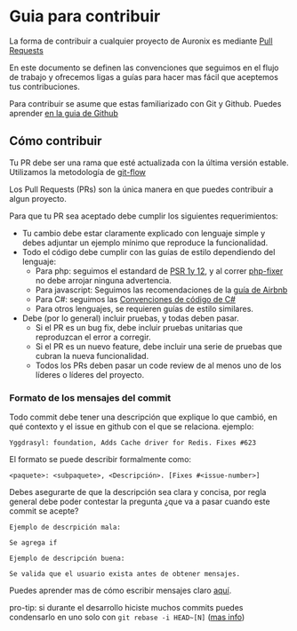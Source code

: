 # Guia para contribuir

La forma de contribuir a cualquier proyecto de Auronix es mediante [Pull Requests](https://help.github.com/en/articles/about-pull-requests)

En este documento se definen las convenciones que seguimos en el flujo de trabajo y ofrecemos ligas a guías para hacer mas fácil que aceptemos tus contribuciones.

Para contribuir se asume que estas familiarizado con Git y Github. Puedes aprender [en la guia de Github](https://guides.github.com/introduction/git-handbook/)

## Cómo contribuir

Tu PR debe ser una rama que esté actualizada con la última versión estable. Utilizamos la metodología de [git-flow](https://nvie.com/posts/a-successful-git-branching-model/)

Los Pull Requests (PRs) son la única manera en que puedes contribuir a algun proyecto.

Para que tu PR sea aceptado debe cumplir los siguientes requerimientos:

- Tu cambio debe estar claramente explicado con lenguaje simple y debes adjuntar un ejemplo mínimo que reproduce la funcionalidad.
- Todo el código debe cumplir con las guías de estilo dependiendo del lenguaje:
    - Para php: seguimos el estandard de [PSR 1y 12](https://www.php-fig.org/psr/), y al correr [php-fixer](https://github.com/FriendsOfPHP/PHP-CS-Fixer) no debe arrojar ninguna advertencia.
    - Para javascript: Seguimos las recomendaciones de la [guía de Airbnb](https://github.com/airbnb/javascript)
    - Para C#: seguimos las [Convenciones de código de C#](https://docs.microsoft.com/en-us/dotnet/csharp/programming-guide/inside-a-program/coding-conventions)
    - Para otros lenguajes, se requieren guías de estilo similares.
- Debe (por lo general) incluir pruebas, y todas deben pasar.
    - Si el PR es un bug fix, debe incluir pruebas unitarias que reproduzcan el error a corregir.    
    - Si el PR es un nuevo feature, debe incluir una serie de pruebas que cubran la nueva funcionalidad.
    - Todos los PRs deben pasar un code review de al menos uno de los líderes o líderes del proyecto.   

### Formato de los mensajes del commit

Todo commit debe tener una descripción que explique lo que cambió, en qué contexto y el issue en github con el que se relaciona. ejemplo:

```
Yggdrasyl: foundation, Adds Cache driver for Redis. Fixes #623
```

El formato se puede describir formalmente como:

```
<paquete>: <subpaquete>, <Descripción>. [Fixes #<issue-number>]
```

Debes asegurarte de que la descripción sea clara y concisa, por regla general debe poder contestar la pregunta ¿que va a pasar cuando este commit se acepte?

```
Ejemplo de descrpición mala:

Se agrega if

Ejemplo de descripción buena:

Se valida que el usuario exista antes de obtener mensajes.
```

Puedes aprender mas de cómo escribir mensajes claro [aquí](https://chris.beams.io/posts/git-commit/).

pro-tip: si durante el desarrollo hiciste muchos commits puedes condensarlo en uno solo con `git rebase -i HEAD~[N]` ([mas info](https://www.internalpointers.com/post/squash-commits-into-one-git))

